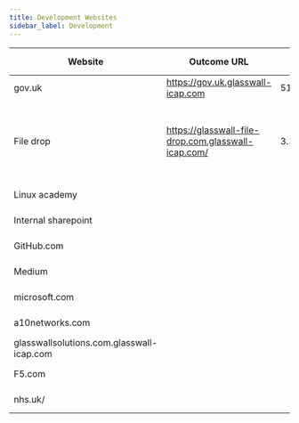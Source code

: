```yaml
---
title: Development Websites
sidebar_label: Development
---
```


| Website  | Outcome URL | IP | Flavor | Ports opened | Status | Repo | OS | Infrastructure | Provisioning | Container engine |
|---|---|---|---|---|---|---|---|---|---|---|
| gov.uk          | https://gov.uk.glasswall-icap.com | 51.11.8.179 |A: K8s v0.1||in Development|[Gov UK](https://github.com/k8-proxy/gp-gov-uk-website)|
| File drop | https://glasswall-file-drop.com.glasswall-icap.com/ | 3.133.161.191 |A: K8s v0.1|22, 80, 6443, 30000 - 32767 and 9796|[On hold](https://github.com/k8-proxy/gp-filedrop-website/issues/14)|[File drop](https://github.com/k8-proxy/gp-filedrop-website)|linux Ubuntu 16.04.4 LTS |AWS|Two AWS nodes of type t2.large|Kubernetes 	v1.18.10 on 	docker://19.3.13|
| Linux academy|||ICAP deployed||In developmen|[Linux](https://github.com/k8-proxy/gp-linux-academy-website)|
| Internal sharepoint |||ICAP deployed||in Development|[Internal sharepoint](gp-b-docker-v01-sharepoint)|
| GitHub.com |||ICAP deployed||in Development| [GitHub](https://github.com/k8-proxy/gp-github)|
| Medium|||ICAP deployed||Not assigned|[Medium](https://github.com/k8-proxy/gp-medium-website)|
| microsoft.com |||ICAP deployed||Not assigned| [Microsoft](https://github.com/k8-proxy/gp-microsoft-website)|
| a10networks.com |||ICAP deployed||Not assigned|
| glasswallsolutions.com.glasswall-icap.com |||ICAP deployed||Not assigned|
| F5.com |||ICAP deployed||Not assigned|
| nhs.uk/|||ICAP deployed||Not assigned|

